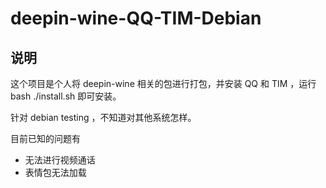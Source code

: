 # deepin-wine-QQ-TIM-Debian

## 说明

这个项目是个人将 deepin-wine 相关的包进行打包，并安装 QQ 和 TIM ，运行 bash ./install.sh 即可安装。

针对 debian testing ，不知道对其他系统怎样。

目前已知的问题有
* 无法进行视频通话
* 表情包无法加载
